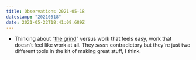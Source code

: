 ```yaml
---
title: Observations 2021-05-18
datestamp: "20210518"
date: 2021-05-22T18:41:09.689Z
---
```

- Thinking about “[the grind](https://jacobian.org/2021/apr/7/embrace-the-grind/)” versus work that feels easy, work that doesn’t feel like work at all. They *seem* contradictory but they're just two different tools in the kit of making great stuff, I think.
